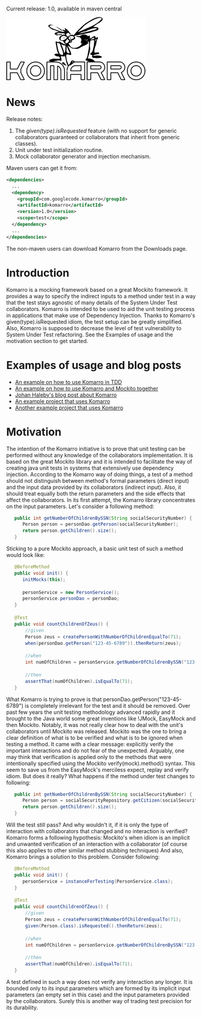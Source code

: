 Current release: 1.0, available in maven central

![logo](https://github.com/marekdec/komarro/blob/master/komarro_logo.png)

# News
Release notes:

1. The *given(type).isRequested* feature (with no support for generic collaborators guaranteed or collaborators that inherit from generic classes).
1. Unit under test initialization routine.
1. Mock collaborator generator and injection mechanism. 

Maven users can get it from:

```xml
<dependencies>
  ...
  <dependency>
    <groupId>com.googlecode.komarro</groupId>
    <artifactId>komarro</artifactId>
    <version>1.0</version>
    <scope>test</scope>
  </dependency>
  ...
</dependencies>
```

The non-maven users can download Komarro from the Downloads page.

# Introduction
Komarro is a mocking framework based on a great Mockito framework. It provides a way to specify the indirect inputs to a method under test in a way that the test stays agnostic of many details of the System Under Test collaborators. Komarro is intended to be used to aid the unit testing process in applications that make use of Dependency Injection. Thanks to Komarro's given(type).isRequested idiom, the test setup can be greatly simplified. Also, Komarro is supposed to decrease the level of test vulnerability to System Under Test refactoring.
See the Examples of usage and the motivation section to get started.


# Examples of usage and blog posts

* [An example on how to use Komarro in TDD](https://marekdec.wordpress.com/2012/01/30/mockarro-tdd-example/)
* [An example on how to use Komarro and Mockito together](https://marekdec.wordpress.com/2012/02/13/mockarro-changes-name-to-komarro/)
* [Johan Haleby's blog post about Komarro](https://blog.jayway.com/2012/02/13/komarro-a-new-interesting-mock-framework-for-java/)
* [An example project that uses Komarro](https://github.com/marekdec/komarro-example-pizza-shop)
* [Another example project that uses Komarro](https://github.com/marekdec/planetary-system)

# Motivation
The intention of the Komarro initiative is to prove that unit testing can be performed without any knowledge of the collaborators implementation.
It is based on the great Mockito library and it is intended to facilitate the way of creating java unit tests in systems that extensively use dependency injection.
According to the Komarro way of doing things, a test of a method should not distinguish between method's formal parameters (direct input) and the input data provided by its collaborators (indirect input). Also, it should treat equally both the return parameters and the side effects that affect the collaborators.
In its first attempt, the Komarro library concentrates on the input parameters.
Let's consider a following method:

```java
   public int getNumberOfChildrenBySSN(String socialSecurityNumber) {
      Person person = personDao.getPerson(socialSecurityNumber);
      return person.getChildren().size();
   }
```

Sticking to a pure Mockito approach, a basic unit test of such a method would look like:


```java
   @BeforeMethod
   public void init() {
      initMocks(this);

      personService = new PersonService();
      personService.personDao = personDao;
   }

   @Test
   public void countChildrenOfZeus() {
       //given
       Person zeus = createPersonWithNumberOfChildrenEqualTo(71);
       when(personDao.getPerson("123-45-6789")).thenReturn(zeus);

       //when
       int numOfChildren = personService.getNumberOfChildrenBySSN("123-45-6789");
 
       //then
       assertThat(numOfChildren).isEqualTo(71);
   }
```

What Komarro is trying to prove is that personDao.getPerson("123-45-6789") is completely irrelevant for the test and it should be removed. Over past few years the unit testing methodology advanced rapidly and it brought to the Java world some great inventions like !JMock, EasyMock and then Mockito. Notably, it was not really clear how to deal with the unit's collaborators until Mockito was released. Mockito was the one to bring a clear definition of what is to be verified and what is to be ignored when testing a method. It came with a clear message: explicitly verify the important interactions and do not fear of the unexpected. Arguably, one may think that verification is applied only to the methods that were intentionally specified using the Mockito verify(mock).method() syntax. This seem to save us from the EasyMock's merciless expect, replay and verify idiom.
But does it really? What happens if the method under test changes to following:

```java
   public int getNumberOfChildrenBySSN(String socialSecurityNumber) {
      Person person = socialSecurityRepository.getCitizen(socialSecurityNumber);
      return person.getChildren().size();
   }
```

Will the test still pass? And why wouldn't it, if it is only the type of interaction with collaborators that changed and no interaction is verified? Komarro forms a following hypothesis: Mockito's when idiom is an implicit and unwanted verification of an interaction with a collaborator (of course this also applies to other similar method stubbing techniques)
And also, Komarro brings a solution to this problem. Consider following:


```java
   @BeforeMethod
   public void init() {
      personService = instanceForTesting(PersonService.class);
   }

   @Test
   public void countChildrenOfZeus() {
       //given
       Person zeus = createPersonWithNumberOfChildrenEqualTo(71);
       given(Person.class).isRequested().thenReturn(zeus);

       //when
       int numOfChildren = personService.getNumberOfChildrenBySSN("123-45-6789");
 
       //then
       assertThat(numOfChildren).isEqualTo(71);
   }
```

A test defined in such a way does not verify any interaction any longer. It is bounded only to its input parameters which are formed by its implicit input parameters (an empty set in this case) and the input parameters provided by the collaborators.
Surely this is another way of trading test precision for its durability. 

